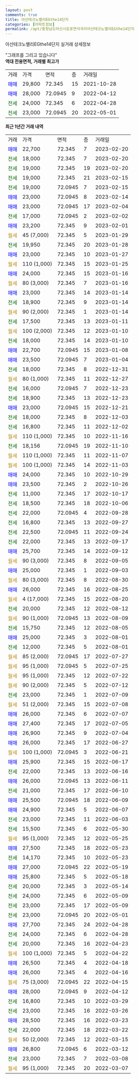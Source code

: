 ```yaml
---
layout: post
comments: true
title: 아산테크노밸리EGthe14단지
categories: [아파트정보]
permalink: /apt/충청남도아산시둔포면석곡리아산테크노밸리EGthe14단지
---
```


아산테크노밸리EGthe14단지 실거래 상세정보

<script type="text/javascript">
  google.charts.load('current', {'packages':['line', 'corechart']});
  google.charts.setOnLoadCallback(drawChart);

  function drawChart() {
    var data = new google.visualization.DataTable();
    data.addColumn('date', '거래일');
    data.addColumn('number', "매매");
    data.addColumn('number', "전세");
    data.addColumn('number', "전매");

    data.addRows([[new Date(Date.parse("2023-02-20")), 22700, null, null], [new Date(Date.parse("2023-02-20")), null, 18000, null], [new Date(Date.parse("2023-02-20")), null, 19000, null], [new Date(Date.parse("2023-02-15")), null, 19000, null], [new Date(Date.parse("2023-02-15")), null, 19000, null], [new Date(Date.parse("2023-02-14")), 23000, null, null], [new Date(Date.parse("2023-02-04")), 23000, null, null], [new Date(Date.parse("2023-02-02")), null, 17000, null], [new Date(Date.parse("2023-02-01")), 23200, null, null], [new Date(Date.parse("2023-01-29")), null, null, null], [new Date(Date.parse("2023-01-28")), null, 19950, null], [new Date(Date.parse("2023-01-27")), 23000, null, null], [new Date(Date.parse("2023-01-25")), null, null, null], [new Date(Date.parse("2023-01-16")), 24000, null, null], [new Date(Date.parse("2023-01-16")), null, null, null], [new Date(Date.parse("2023-01-14")), 23000, null, null], [new Date(Date.parse("2023-01-14")), null, 18900, null], [new Date(Date.parse("2023-01-14")), null, null, null], [new Date(Date.parse("2023-01-11")), null, 17500, null], [new Date(Date.parse("2023-01-10")), null, null, null], [new Date(Date.parse("2023-01-10")), null, 18000, null], [new Date(Date.parse("2023-01-08")), 22700, null, null], [new Date(Date.parse("2023-01-04")), 23500, null, null], [new Date(Date.parse("2022-12-31")), null, 18000, null], [new Date(Date.parse("2022-12-27")), null, null, null], [new Date(Date.parse("2022-12-23")), null, 16000, null], [new Date(Date.parse("2022-12-23")), null, 18900, null], [new Date(Date.parse("2022-12-21")), 23000, null, null], [new Date(Date.parse("2022-12-03")), null, 18000, null], [new Date(Date.parse("2022-12-02")), null, 16800, null], [new Date(Date.parse("2022-11-16")), null, null, null], [new Date(Date.parse("2022-11-10")), null, 18156, null], [new Date(Date.parse("2022-11-07")), null, null, null], [new Date(Date.parse("2022-11-03")), null, null, null], [new Date(Date.parse("2022-10-29")), 24000, null, null], [new Date(Date.parse("2022-10-26")), 23500, null, null], [new Date(Date.parse("2022-10-17")), null, 11000, null], [new Date(Date.parse("2022-10-06")), null, 18500, null], [new Date(Date.parse("2022-09-28")), null, 22000, null], [new Date(Date.parse("2022-09-27")), null, 16800, null], [new Date(Date.parse("2022-09-24")), null, 22500, null], [new Date(Date.parse("2022-09-17")), null, 22000, null], [new Date(Date.parse("2022-09-12")), 25700, null, null], [new Date(Date.parse("2022-09-05")), null, null, null], [new Date(Date.parse("2022-09-03")), 25000, null, null], [new Date(Date.parse("2022-08-30")), null, null, null], [new Date(Date.parse("2022-08-25")), 26000, null, null], [new Date(Date.parse("2022-08-20")), null, null, null], [new Date(Date.parse("2022-08-12")), null, 20000, null], [new Date(Date.parse("2022-08-09")), null, null, null], [new Date(Date.parse("2022-08-05")), null, 15750, null], [new Date(Date.parse("2022-08-01")), 25000, null, null], [new Date(Date.parse("2022-08-01")), null, 12000, null], [new Date(Date.parse("2022-07-27")), null, null, null], [new Date(Date.parse("2022-07-25")), null, null, null], [new Date(Date.parse("2022-07-22")), null, null, null], [new Date(Date.parse("2022-07-12")), null, null, null], [new Date(Date.parse("2022-07-09")), null, 23000, null], [new Date(Date.parse("2022-07-08")), null, null, null], [new Date(Date.parse("2022-07-07")), 26000, null, null], [new Date(Date.parse("2022-07-05")), 27400, null, null], [new Date(Date.parse("2022-07-04")), 26900, null, null], [new Date(Date.parse("2022-06-27")), 26000, null, null], [new Date(Date.parse("2022-06-21")), null, null, null], [new Date(Date.parse("2022-06-17")), 25900, null, null], [new Date(Date.parse("2022-06-16")), null, 22000, null], [new Date(Date.parse("2022-06-11")), 26000, null, null], [new Date(Date.parse("2022-06-10")), null, 21000, null], [new Date(Date.parse("2022-06-09")), 25500, null, null], [new Date(Date.parse("2022-06-07")), 24900, null, null], [new Date(Date.parse("2022-06-03")), null, 23000, null], [new Date(Date.parse("2022-05-30")), null, 15500, null], [new Date(Date.parse("2022-05-25")), null, null, null], [new Date(Date.parse("2022-05-23")), 27500, null, null], [new Date(Date.parse("2022-05-23")), null, 14170, null], [new Date(Date.parse("2022-05-19")), 27000, null, null], [new Date(Date.parse("2022-05-18")), 25800, null, null], [new Date(Date.parse("2022-05-14")), null, 20000, null], [new Date(Date.parse("2022-05-09")), null, 24000, null], [new Date(Date.parse("2022-05-09")), null, 23000, null], [new Date(Date.parse("2022-05-01")), null, 23000, null], [new Date(Date.parse("2022-04-28")), 27700, null, null], [new Date(Date.parse("2022-04-28")), null, 24000, null], [new Date(Date.parse("2022-04-23")), null, 20000, null], [new Date(Date.parse("2022-04-22")), null, null, null], [new Date(Date.parse("2022-04-18")), 26500, null, null], [new Date(Date.parse("2022-04-16")), 26000, null, null], [new Date(Date.parse("2022-04-15")), null, null, null], [new Date(Date.parse("2022-04-12")), 28000, null, null], [new Date(Date.parse("2022-03-29")), null, 16800, null], [new Date(Date.parse("2022-03-26")), null, 23000, null], [new Date(Date.parse("2022-03-23")), 28500, null, null], [new Date(Date.parse("2022-03-22")), null, 22000, null], [new Date(Date.parse("2022-03-15")), null, null, null], [new Date(Date.parse("2022-03-12")), 26800, null, null], [new Date(Date.parse("2022-03-08")), null, 23000, null], [new Date(Date.parse("2022-03-07")), null, null, null]]);

    var options = {
      hAxis: {
        format: 'yyyy/MM/dd'
      },    
      lineWidth: 0,
      pointsVisible: true,    
      title: '최근 1년간 유형별 실거래가 분포',
      legend: { position: 'bottom' }
    };

    var formatter = new google.visualization.NumberFormat({pattern:'###,###'} );
    formatter.format(data, 1);
    formatter.format(data, 2);
    
    setTimeout(function() {
        var chart = new google.visualization.LineChart(document.getElementById('columnchart_material'));
        chart.draw(data, (options));
        document.getElementById('loading').style.display = 'none';
    }, 200);
  }
</script>


<div id="loading" style="z-index:20; display: block; margin-left: 0px">"그래프를 그리고 있습니다"</div>
<div id="columnchart_material" style="width: 95%; margin-left: 0px; display: block"></div>
<!-- contents start -->
<b>역대 전용면적, 거래별 최고가</b>
<table class="sortable">
    <tr>
      <td>거래</td>
      <td>가격</td>
      <td>면적</td>
      <td>층</td>
      <td>거래일</td>
    </tr>
        <tr>
          <td><a style="color: blue">매매</a></td>
          <td>29,800</td>
          <td>72.345</td>
          <td>15</td>
          <td>2021-10-28</td>
        </tr>            <tr>
          <td><a style="color: blue">매매</a></td>
          <td>28,000</td>
          <td>72.0945</td>
          <td>9</td>
          <td>2022-04-12</td>
        </tr>        
        <tr>
              <td><a style="color: darkgreen">전세</a></td>
              <td>24,000</td>
              <td>72.345</td>
              <td>6</td>
              <td>2022-04-28</td>
            </tr>            <tr>
              <td><a style="color: darkgreen">전세</a></td>
              <td>23,000</td>
              <td>72.0945</td>
              <td>20</td>
              <td>2022-05-01</td>
            </tr>        
    
</table>

<b>최근 1년간 거래 내역</b>

<table class="sortable">
    <tr>
      <td>거래</td>
      <td>가격</td>
      <td>면적</td>
      <td>층</td>
      <td>거래일</td>
    </tr>
    <tr>
      <td><a style="color: blue">매매</a></td>
      <td>22,700</td>
      <td>72.345</td>
      <td>7</td>
      <td>2023-02-20</td>
    </tr>          <tr>
      <td><a style="color: darkgreen">전세</a></td>
      <td>18,000</td>
      <td>72.345</td>
      <td>7</td>
      <td>2023-02-20</td>
    </tr>          <tr>
      <td><a style="color: darkgreen">전세</a></td>
      <td>19,000</td>
      <td>72.345</td>
      <td>19</td>
      <td>2023-02-20</td>
    </tr>          <tr>
      <td><a style="color: darkgreen">전세</a></td>
      <td>19,000</td>
      <td>72.345</td>
      <td>21</td>
      <td>2023-02-15</td>
    </tr>          <tr>
      <td><a style="color: darkgreen">전세</a></td>
      <td>19,000</td>
      <td>72.0945</td>
      <td>7</td>
      <td>2023-02-15</td>
    </tr>          <tr>
      <td><a style="color: blue">매매</a></td>
      <td>23,000</td>
      <td>72.0945</td>
      <td>8</td>
      <td>2023-02-14</td>
    </tr>          <tr>
      <td><a style="color: blue">매매</a></td>
      <td>23,000</td>
      <td>72.0945</td>
      <td>17</td>
      <td>2023-02-04</td>
    </tr>          <tr>
      <td><a style="color: darkgreen">전세</a></td>
      <td>17,000</td>
      <td>72.0945</td>
      <td>2</td>
      <td>2023-02-02</td>
    </tr>          <tr>
      <td><a style="color: blue">매매</a></td>
      <td>23,200</td>
      <td>72.345</td>
      <td>9</td>
      <td>2023-02-01</td>
    </tr>          <tr>
      <td><a style="color: darkgoldenrod">월세</a></td>
      <td>45 (7,000)</td>
      <td>72.345</td>
      <td>5</td>
      <td>2023-01-29</td>
    </tr>          <tr>
      <td><a style="color: darkgreen">전세</a></td>
      <td>19,950</td>
      <td>72.345</td>
      <td>20</td>
      <td>2023-01-28</td>
    </tr>          <tr>
      <td><a style="color: blue">매매</a></td>
      <td>23,000</td>
      <td>72.345</td>
      <td>10</td>
      <td>2023-01-27</td>
    </tr>          <tr>
      <td><a style="color: darkgoldenrod">월세</a></td>
      <td>110 (1,000)</td>
      <td>72.345</td>
      <td>15</td>
      <td>2023-01-25</td>
    </tr>          <tr>
      <td><a style="color: blue">매매</a></td>
      <td>24,000</td>
      <td>72.345</td>
      <td>15</td>
      <td>2023-01-16</td>
    </tr>          <tr>
      <td><a style="color: darkgoldenrod">월세</a></td>
      <td>80 (3,000)</td>
      <td>72.345</td>
      <td>7</td>
      <td>2023-01-16</td>
    </tr>          <tr>
      <td><a style="color: blue">매매</a></td>
      <td>23,000</td>
      <td>72.345</td>
      <td>14</td>
      <td>2023-01-14</td>
    </tr>          <tr>
      <td><a style="color: darkgreen">전세</a></td>
      <td>18,900</td>
      <td>72.345</td>
      <td>9</td>
      <td>2023-01-14</td>
    </tr>          <tr>
      <td><a style="color: darkgoldenrod">월세</a></td>
      <td>90 (2,000)</td>
      <td>72.345</td>
      <td>1</td>
      <td>2023-01-14</td>
    </tr>          <tr>
      <td><a style="color: darkgreen">전세</a></td>
      <td>17,500</td>
      <td>72.345</td>
      <td>13</td>
      <td>2023-01-11</td>
    </tr>          <tr>
      <td><a style="color: darkgoldenrod">월세</a></td>
      <td>100 (2,000)</td>
      <td>72.345</td>
      <td>12</td>
      <td>2023-01-10</td>
    </tr>          <tr>
      <td><a style="color: darkgreen">전세</a></td>
      <td>18,000</td>
      <td>72.345</td>
      <td>14</td>
      <td>2023-01-10</td>
    </tr>          <tr>
      <td><a style="color: blue">매매</a></td>
      <td>22,700</td>
      <td>72.0945</td>
      <td>15</td>
      <td>2023-01-08</td>
    </tr>          <tr>
      <td><a style="color: blue">매매</a></td>
      <td>23,500</td>
      <td>72.0945</td>
      <td>7</td>
      <td>2023-01-04</td>
    </tr>          <tr>
      <td><a style="color: darkgreen">전세</a></td>
      <td>18,000</td>
      <td>72.345</td>
      <td>8</td>
      <td>2022-12-31</td>
    </tr>          <tr>
      <td><a style="color: darkgoldenrod">월세</a></td>
      <td>80 (1,000)</td>
      <td>72.345</td>
      <td>11</td>
      <td>2022-12-27</td>
    </tr>          <tr>
      <td><a style="color: darkgreen">전세</a></td>
      <td>16,000</td>
      <td>72.0945</td>
      <td>7</td>
      <td>2022-12-23</td>
    </tr>          <tr>
      <td><a style="color: darkgreen">전세</a></td>
      <td>18,900</td>
      <td>72.345</td>
      <td>13</td>
      <td>2022-12-23</td>
    </tr>          <tr>
      <td><a style="color: blue">매매</a></td>
      <td>23,000</td>
      <td>72.0945</td>
      <td>15</td>
      <td>2022-12-21</td>
    </tr>          <tr>
      <td><a style="color: darkgreen">전세</a></td>
      <td>18,000</td>
      <td>72.345</td>
      <td>8</td>
      <td>2022-12-03</td>
    </tr>          <tr>
      <td><a style="color: darkgreen">전세</a></td>
      <td>16,800</td>
      <td>72.345</td>
      <td>11</td>
      <td>2022-12-02</td>
    </tr>          <tr>
      <td><a style="color: darkgoldenrod">월세</a></td>
      <td>110 (1,000)</td>
      <td>72.345</td>
      <td>10</td>
      <td>2022-11-16</td>
    </tr>          <tr>
      <td><a style="color: darkgreen">전세</a></td>
      <td>18,156</td>
      <td>72.0945</td>
      <td>19</td>
      <td>2022-11-10</td>
    </tr>          <tr>
      <td><a style="color: darkgoldenrod">월세</a></td>
      <td>110 (1,000)</td>
      <td>72.345</td>
      <td>11</td>
      <td>2022-11-07</td>
    </tr>          <tr>
      <td><a style="color: darkgoldenrod">월세</a></td>
      <td>100 (1,000)</td>
      <td>72.345</td>
      <td>14</td>
      <td>2022-11-03</td>
    </tr>          <tr>
      <td><a style="color: blue">매매</a></td>
      <td>24,000</td>
      <td>72.345</td>
      <td>10</td>
      <td>2022-10-29</td>
    </tr>          <tr>
      <td><a style="color: blue">매매</a></td>
      <td>23,500</td>
      <td>72.345</td>
      <td>2</td>
      <td>2022-10-26</td>
    </tr>          <tr>
      <td><a style="color: darkgreen">전세</a></td>
      <td>11,000</td>
      <td>72.345</td>
      <td>17</td>
      <td>2022-10-17</td>
    </tr>          <tr>
      <td><a style="color: darkgreen">전세</a></td>
      <td>18,500</td>
      <td>72.345</td>
      <td>18</td>
      <td>2022-10-06</td>
    </tr>          <tr>
      <td><a style="color: darkgreen">전세</a></td>
      <td>22,000</td>
      <td>72.0945</td>
      <td>4</td>
      <td>2022-09-28</td>
    </tr>          <tr>
      <td><a style="color: darkgreen">전세</a></td>
      <td>16,800</td>
      <td>72.345</td>
      <td>13</td>
      <td>2022-09-27</td>
    </tr>          <tr>
      <td><a style="color: darkgreen">전세</a></td>
      <td>22,500</td>
      <td>72.0945</td>
      <td>11</td>
      <td>2022-09-24</td>
    </tr>          <tr>
      <td><a style="color: darkgreen">전세</a></td>
      <td>22,000</td>
      <td>72.345</td>
      <td>13</td>
      <td>2022-09-17</td>
    </tr>          <tr>
      <td><a style="color: blue">매매</a></td>
      <td>25,700</td>
      <td>72.345</td>
      <td>14</td>
      <td>2022-09-12</td>
    </tr>          <tr>
      <td><a style="color: darkgoldenrod">월세</a></td>
      <td>90 (3,000)</td>
      <td>72.345</td>
      <td>8</td>
      <td>2022-09-05</td>
    </tr>          <tr>
      <td><a style="color: blue">매매</a></td>
      <td>25,000</td>
      <td>72.345</td>
      <td>1</td>
      <td>2022-09-03</td>
    </tr>          <tr>
      <td><a style="color: darkgoldenrod">월세</a></td>
      <td>80 (3,000)</td>
      <td>72.345</td>
      <td>8</td>
      <td>2022-08-30</td>
    </tr>          <tr>
      <td><a style="color: blue">매매</a></td>
      <td>26,000</td>
      <td>72.345</td>
      <td>16</td>
      <td>2022-08-25</td>
    </tr>          <tr>
      <td><a style="color: darkgoldenrod">월세</a></td>
      <td>4 (17,000)</td>
      <td>72.345</td>
      <td>15</td>
      <td>2022-08-20</td>
    </tr>          <tr>
      <td><a style="color: darkgreen">전세</a></td>
      <td>20,000</td>
      <td>72.345</td>
      <td>12</td>
      <td>2022-08-12</td>
    </tr>          <tr>
      <td><a style="color: darkgoldenrod">월세</a></td>
      <td>90 (1,000)</td>
      <td>72.0945</td>
      <td>13</td>
      <td>2022-08-09</td>
    </tr>          <tr>
      <td><a style="color: darkgreen">전세</a></td>
      <td>15,750</td>
      <td>72.345</td>
      <td>12</td>
      <td>2022-08-05</td>
    </tr>          <tr>
      <td><a style="color: blue">매매</a></td>
      <td>25,000</td>
      <td>72.345</td>
      <td>3</td>
      <td>2022-08-01</td>
    </tr>          <tr>
      <td><a style="color: darkgreen">전세</a></td>
      <td>12,000</td>
      <td>72.345</td>
      <td>5</td>
      <td>2022-08-01</td>
    </tr>          <tr>
      <td><a style="color: darkgoldenrod">월세</a></td>
      <td>85 (2,000)</td>
      <td>72.0945</td>
      <td>17</td>
      <td>2022-07-27</td>
    </tr>          <tr>
      <td><a style="color: darkgoldenrod">월세</a></td>
      <td>95 (1,000)</td>
      <td>72.0945</td>
      <td>5</td>
      <td>2022-07-25</td>
    </tr>          <tr>
      <td><a style="color: darkgoldenrod">월세</a></td>
      <td>95 (1,000)</td>
      <td>72.345</td>
      <td>12</td>
      <td>2022-07-22</td>
    </tr>          <tr>
      <td><a style="color: darkgoldenrod">월세</a></td>
      <td>90 (2,000)</td>
      <td>72.345</td>
      <td>5</td>
      <td>2022-07-12</td>
    </tr>          <tr>
      <td><a style="color: darkgreen">전세</a></td>
      <td>23,000</td>
      <td>72.345</td>
      <td>1</td>
      <td>2022-07-09</td>
    </tr>          <tr>
      <td><a style="color: darkgoldenrod">월세</a></td>
      <td>51 (2,000)</td>
      <td>72.345</td>
      <td>15</td>
      <td>2022-07-08</td>
    </tr>          <tr>
      <td><a style="color: blue">매매</a></td>
      <td>26,000</td>
      <td>72.345</td>
      <td>6</td>
      <td>2022-07-07</td>
    </tr>          <tr>
      <td><a style="color: blue">매매</a></td>
      <td>27,400</td>
      <td>72.345</td>
      <td>17</td>
      <td>2022-07-05</td>
    </tr>          <tr>
      <td><a style="color: blue">매매</a></td>
      <td>26,900</td>
      <td>72.345</td>
      <td>9</td>
      <td>2022-07-04</td>
    </tr>          <tr>
      <td><a style="color: blue">매매</a></td>
      <td>26,000</td>
      <td>72.345</td>
      <td>17</td>
      <td>2022-06-27</td>
    </tr>          <tr>
      <td><a style="color: darkgoldenrod">월세</a></td>
      <td>100 (1,000)</td>
      <td>72.0945</td>
      <td>3</td>
      <td>2022-06-21</td>
    </tr>          <tr>
      <td><a style="color: blue">매매</a></td>
      <td>25,900</td>
      <td>72.345</td>
      <td>15</td>
      <td>2022-06-17</td>
    </tr>          <tr>
      <td><a style="color: darkgreen">전세</a></td>
      <td>22,000</td>
      <td>72.345</td>
      <td>13</td>
      <td>2022-06-16</td>
    </tr>          <tr>
      <td><a style="color: blue">매매</a></td>
      <td>26,000</td>
      <td>72.0945</td>
      <td>13</td>
      <td>2022-06-11</td>
    </tr>          <tr>
      <td><a style="color: darkgreen">전세</a></td>
      <td>21,000</td>
      <td>72.345</td>
      <td>17</td>
      <td>2022-06-10</td>
    </tr>          <tr>
      <td><a style="color: blue">매매</a></td>
      <td>25,500</td>
      <td>72.0945</td>
      <td>18</td>
      <td>2022-06-09</td>
    </tr>          <tr>
      <td><a style="color: blue">매매</a></td>
      <td>24,900</td>
      <td>72.345</td>
      <td>5</td>
      <td>2022-06-07</td>
    </tr>          <tr>
      <td><a style="color: darkgreen">전세</a></td>
      <td>23,000</td>
      <td>72.345</td>
      <td>11</td>
      <td>2022-06-03</td>
    </tr>          <tr>
      <td><a style="color: darkgreen">전세</a></td>
      <td>15,500</td>
      <td>72.345</td>
      <td>6</td>
      <td>2022-05-30</td>
    </tr>          <tr>
      <td><a style="color: darkgoldenrod">월세</a></td>
      <td>95 (1,000)</td>
      <td>72.345</td>
      <td>12</td>
      <td>2022-05-25</td>
    </tr>          <tr>
      <td><a style="color: blue">매매</a></td>
      <td>27,500</td>
      <td>72.345</td>
      <td>18</td>
      <td>2022-05-23</td>
    </tr>          <tr>
      <td><a style="color: darkgreen">전세</a></td>
      <td>14,170</td>
      <td>72.345</td>
      <td>10</td>
      <td>2022-05-23</td>
    </tr>          <tr>
      <td><a style="color: blue">매매</a></td>
      <td>27,000</td>
      <td>72.0945</td>
      <td>22</td>
      <td>2022-05-19</td>
    </tr>          <tr>
      <td><a style="color: blue">매매</a></td>
      <td>25,800</td>
      <td>72.345</td>
      <td>5</td>
      <td>2022-05-18</td>
    </tr>          <tr>
      <td><a style="color: darkgreen">전세</a></td>
      <td>20,000</td>
      <td>72.345</td>
      <td>3</td>
      <td>2022-05-14</td>
    </tr>          <tr>
      <td><a style="color: darkgreen">전세</a></td>
      <td>24,000</td>
      <td>72.345</td>
      <td>6</td>
      <td>2022-05-09</td>
    </tr>          <tr>
      <td><a style="color: darkgreen">전세</a></td>
      <td>23,000</td>
      <td>72.345</td>
      <td>17</td>
      <td>2022-05-09</td>
    </tr>          <tr>
      <td><a style="color: darkgreen">전세</a></td>
      <td>23,000</td>
      <td>72.0945</td>
      <td>20</td>
      <td>2022-05-01</td>
    </tr>          <tr>
      <td><a style="color: blue">매매</a></td>
      <td>27,700</td>
      <td>72.345</td>
      <td>24</td>
      <td>2022-04-28</td>
    </tr>          <tr>
      <td><a style="color: darkgreen">전세</a></td>
      <td>24,000</td>
      <td>72.345</td>
      <td>6</td>
      <td>2022-04-28</td>
    </tr>          <tr>
      <td><a style="color: darkgreen">전세</a></td>
      <td>20,000</td>
      <td>72.345</td>
      <td>16</td>
      <td>2022-04-23</td>
    </tr>          <tr>
      <td><a style="color: darkgoldenrod">월세</a></td>
      <td>100 (1,000)</td>
      <td>72.345</td>
      <td>5</td>
      <td>2022-04-22</td>
    </tr>          <tr>
      <td><a style="color: blue">매매</a></td>
      <td>26,500</td>
      <td>72.345</td>
      <td>4</td>
      <td>2022-04-18</td>
    </tr>          <tr>
      <td><a style="color: blue">매매</a></td>
      <td>26,000</td>
      <td>72.345</td>
      <td>4</td>
      <td>2022-04-16</td>
    </tr>          <tr>
      <td><a style="color: darkgoldenrod">월세</a></td>
      <td>75 (3,000)</td>
      <td>72.0945</td>
      <td>22</td>
      <td>2022-04-15</td>
    </tr>          <tr>
      <td><a style="color: blue">매매</a></td>
      <td>28,000</td>
      <td>72.0945</td>
      <td>9</td>
      <td>2022-04-12</td>
    </tr>          <tr>
      <td><a style="color: darkgreen">전세</a></td>
      <td>16,800</td>
      <td>72.345</td>
      <td>10</td>
      <td>2022-03-29</td>
    </tr>          <tr>
      <td><a style="color: darkgreen">전세</a></td>
      <td>23,000</td>
      <td>72.345</td>
      <td>16</td>
      <td>2022-03-26</td>
    </tr>          <tr>
      <td><a style="color: blue">매매</a></td>
      <td>28,500</td>
      <td>72.345</td>
      <td>16</td>
      <td>2022-03-23</td>
    </tr>          <tr>
      <td><a style="color: darkgreen">전세</a></td>
      <td>22,000</td>
      <td>72.345</td>
      <td>18</td>
      <td>2022-03-22</td>
    </tr>          <tr>
      <td><a style="color: darkgoldenrod">월세</a></td>
      <td>50 (2,000)</td>
      <td>72.345</td>
      <td>12</td>
      <td>2022-03-15</td>
    </tr>          <tr>
      <td><a style="color: blue">매매</a></td>
      <td>26,800</td>
      <td>72.0945</td>
      <td>6</td>
      <td>2022-03-12</td>
    </tr>          <tr>
      <td><a style="color: darkgreen">전세</a></td>
      <td>23,000</td>
      <td>72.345</td>
      <td>7</td>
      <td>2022-03-08</td>
    </tr>          <tr>
      <td><a style="color: darkgoldenrod">월세</a></td>
      <td>95 (1,000)</td>
      <td>72.345</td>
      <td>20</td>
      <td>2022-03-07</td>
    </tr>      </table>
<!-- contents end -->    

